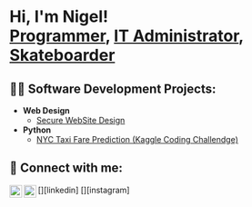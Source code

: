 <h1>Hi, I'm Nigel! <br/><a href="https://github.com/joshmadakor1">Programmer</a>, <a href="https://www.linkedin.com/in/joshmadakor/">IT Administrator</a>, <a href="https://www.youtube.com/c/joshmadakor">Skateboarder</a></h1>

<h2>👨‍💻 Software Development Projects:</h2>


- <b>Web Design</b>
  - [Secure WebSite Design](https://github.com/nigel117/CatIntelligenceAgency)
- <b>Python</b>
  - [NYC Taxi Fare Prediction (Kaggle Coding Challendge)](https://github.com/nigel117/NYC-Taxi-Fares)


<h2> 🤳 Connect with me:</h2>
[<img align="left" alt="NigelA| LinkedIn" width="22px" src="https://cdn.jsdelivr.net/npm/simple-icons@v3/icons/linkedin.svg" />][linkedin]
[<img align="left" alt="NigelA | Instagram" width="22px" src="https://cdn.jsdelivr.net/npm/simple-icons@v3/icons/instagram.svg" />][instagram]

[instagram]: https://www.instagram.com/joshmadakor/
[linkedin]: https://linkedin.com/in/joshmadakor


